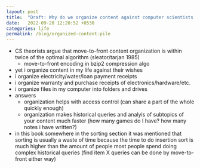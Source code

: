 ```yaml
---
layout: post
title:  "Draft: Why do we organize content against computer scientists' advise?"
date:   2022-09-20 12:20:52 +0530
categories: life
permalink: /blog/organized-content-pile
---
```


- CS theorists argue that move-to-front content organization is within twice of the optimal algorithm (sleator/tarjan 1985)
  - move-to-front encoding in bzip2 compression algo
- yet i organize content in my life against their wishes
- i organize electricity/water/loan payment receipts
- i organize warranty and purchase receipts of electronics/hardware/etc.
- i organize files in my computer into folders and drives
- answers
  - organization helps with access control (can share a part of the whole quickly enough)
  - organization makes historical queries and analyis of subtopics of your content much faster (how many games do I have? how many notes i have written?)
- in this book somewhere in the sorting section it was mentioned that sorting is usually a waste of time because the time to do insertion sort is much higher than the amount of people most people spend doing complex historical queries (find item X queries can be done by move-to-front either way)